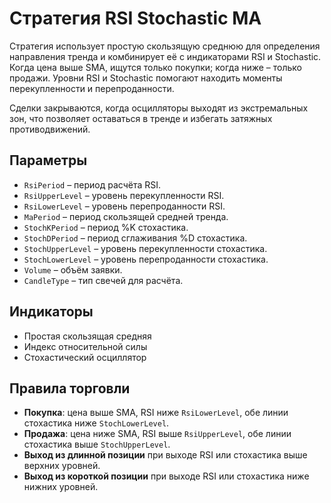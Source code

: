 # Стратегия RSI Stochastic MA

Стратегия использует простую скользящую среднюю для определения направления тренда и комбинирует её с индикаторами RSI и Stochastic.
Когда цена выше SMA, ищутся только покупки; когда ниже – только продажи. Уровни RSI и Stochastic помогают находить моменты перекупленности и перепроданности.

Сделки закрываются, когда осцилляторы выходят из экстремальных зон, что позволяет оставаться в тренде и избегать затяжных противодвижений.

## Параметры
- `RsiPeriod` – период расчёта RSI.
- `RsiUpperLevel` – уровень перекупленности RSI.
- `RsiLowerLevel` – уровень перепроданности RSI.
- `MaPeriod` – период скользящей средней тренда.
- `StochKPeriod` – период %K стохастика.
- `StochDPeriod` – период сглаживания %D стохастика.
- `StochUpperLevel` – уровень перекупленности стохастика.
- `StochLowerLevel` – уровень перепроданности стохастика.
- `Volume` – объём заявки.
- `CandleType` – тип свечей для расчёта.

## Индикаторы
- Простая скользящая средняя
- Индекс относительной силы
- Стохастический осциллятор

## Правила торговли
- **Покупка**: цена выше SMA, RSI ниже `RsiLowerLevel`, обе линии стохастика ниже `StochLowerLevel`.
- **Продажа**: цена ниже SMA, RSI выше `RsiUpperLevel`, обе линии стохастика выше `StochUpperLevel`.
- **Выход из длинной позиции** при выходе RSI или стохастика выше верхних уровней.
- **Выход из короткой позиции** при выходе RSI или стохастика ниже нижних уровней.
